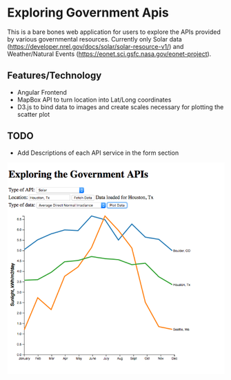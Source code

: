 # Exploring Government Apis

This is a bare bones web application for users to explore the APIs provided by various governmental resources. Currently only Solar data (https://developer.nrel.gov/docs/solar/solar-resource-v1/) and Weather/Natural Events (https://eonet.sci.gsfc.nasa.gov/eonet-project).


## Features/Technology

- Angular Frontend
- MapBox API to turn location into Lat/Long coordinates
- D3.js to bind data to images and create scales necessary for plotting the scatter plot

## TODO

- Add Descriptions of each API service in the form section


![demo][demoImg]





[demoImg]: ./example.png "Example"
